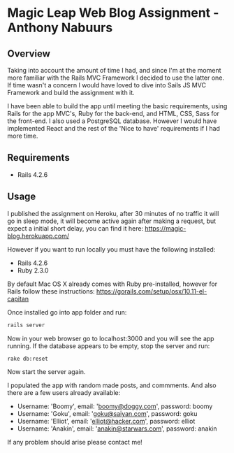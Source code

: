 # Magic Leap Web Blog Assignment - Anthony Nabuurs

## Overview

Taking into account the amount of time I had, and since I'm at the moment more familiar with the Rails MVC Framework I decided to use the latter one. If time wasn't a concern I would have loved to dive into Sails JS MVC Framework and build the assignment with it.

I have been able to build the app until meeting the basic requirements, using Rails for the app MVC's, Ruby for the back-end, and HTML, CSS, Sass for the front-end. I also used a PostgreSQL database. However I would have implemented React and the rest of the 'Nice to have' requirements if I had more time.

## Requirements

- Rails 4.2.6

## Usage

I published the assignment on Heroku, after 30 minutes of no traffic it will go in sleep mode, it will become active again after making a request, but expect a initial short delay, you can find it here: https://magic-blog.herokuapp.com/

However if you want to run locally you must have the following installed:
- Rails 4.2.6
- Ruby 2.3.0

By default Mac OS X already comes with Ruby pre-installed, however for Rails follow these instructions: https://gorails.com/setup/osx/10.11-el-capitan

Once installed go into app folder and run:
```bash
rails server
```

Now in your web browser go to localhost:3000 and you will see the app running.
If the database appears to be empty, stop the server and run:
```bash
rake db:reset
```
Now start the server again.

I populated the app with random made posts, and commments. And also there are a few users already available:
- Username: 'Boomy', email: 'boomy@doggy.com', password: boomy
- Username: 'Goku', email: 'goku@saiyan.com', password: goku
- Username: 'Elliot', email: 'elliot@hacker.com', password: elliot
- Username: 'Anakin', email: 'anakin@starwars.com', password: anakin

If any problem should arise please contact me!

